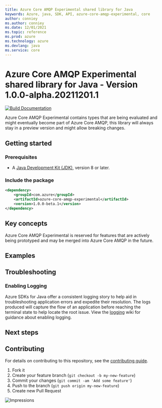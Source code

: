 ```yaml
---
title: Azure Core AMQP Experimental shared library for Java
keywords: Azure, java, SDK, API, azure-core-amqp-experimental, core
author: conniey
ms.author: conniey
ms.date: 12/01/2021
ms.topic: reference
ms.prod: azure
ms.technology: azure
ms.devlang: java
ms.service: core
---
```


# Azure Core AMQP Experimental shared library for Java - Version 1.0.0-alpha.20211201.1 


[![Build Documentation](https://img.shields.io/badge/documentation-published-blue.svg)](https://azure.github.io/azure-sdk-for-java)

Azure Core AMQP Experimental contains types that are being evaluated and might eventually become part of Azure Core AMQP, this library will always stay in a preview version and might allow breaking changes.

## Getting started

### Prerequisites

- A [Java Development Kit (JDK)][jdk_link], version 8 or later.

### Include the package

[//]: # ({x-version-update-start;com.azure:azure-core-amqp-experimental;current})
```xml
<dependency>
    <groupId>com.azure</groupId>
    <artifactId>azure-core-amqp-experimental</artifactId>
    <version>1.0.0-beta.1</version>
</dependency>
```
[//]: # ({x-version-update-end})

## Key concepts

Azure Core AMQP Experimental is reserved for features that are actively being prototyped and may be merged into Azure Core AMQP in the future.

## Examples

## Troubleshooting

### Enabling Logging

Azure SDKs for Java offer a consistent logging story to help aid in troubleshooting application errors and expedite
their resolution. The logs produced will capture the flow of an application before reaching the terminal state to help
locate the root issue. View the [logging][logging] wiki for guidance about enabling logging.

## Next steps

## Contributing

For details on contributing to this repository, see the [contributing guide](https://github.com/Azure/azure-sdk-for-java/blob/main/CONTRIBUTING.md).

1. Fork it
1. Create your feature branch (`git checkout -b my-new-feature`)
1. Commit your changes (`git commit -am 'Add some feature'`)
1. Push to the branch (`git push origin my-new-feature`)
1. Create new Pull Request

<!-- Links -->
[logging]: https://github.com/Azure/azure-sdk-for-java/wiki/Logging-with-Azure-SDK
[jdk_link]: https://docs.microsoft.com/java/azure/jdk/?view=azure-java-stable

![Impressions](https://azure-sdk-impressions.azurewebsites.net/api/impressions/azure-sdk-for-java%2Fsdk%2Fcore%2Fazure-core-amqp-experimental%2FREADME.png)

